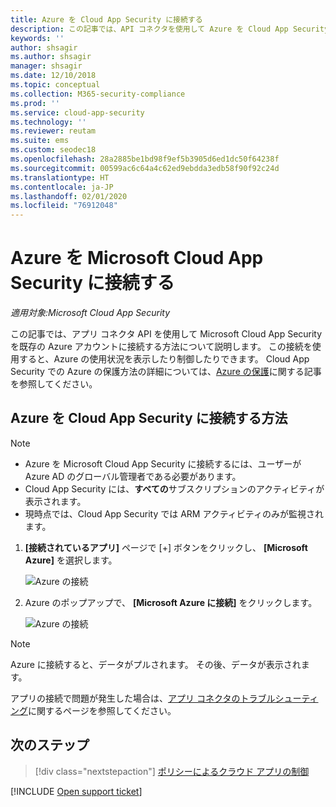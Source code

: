 ```yaml
---
title: Azure を Cloud App Security に接続する
description: この記事では、API コネクタを使用して Azure を Cloud App Security に接続して、使用状況を表示および制御する方法について説明します。
keywords: ''
author: shsagir
ms.author: shsagir
manager: shsagir
ms.date: 12/10/2018
ms.topic: conceptual
ms.collection: M365-security-compliance
ms.prod: ''
ms.service: cloud-app-security
ms.technology: ''
ms.reviewer: reutam
ms.suite: ems
ms.custom: seodec18
ms.openlocfilehash: 28a2885be1bd98f9ef5b3905d6ed1dc50f64238f
ms.sourcegitcommit: 00599ac6c64a4c62ed9ebdda3edb58f90f92c24d
ms.translationtype: HT
ms.contentlocale: ja-JP
ms.lasthandoff: 02/01/2020
ms.locfileid: "76912048"
---
```

# <a name="connect-azure-to-microsoft-cloud-app-security"></a>Azure を Microsoft Cloud App Security に接続する

*適用対象:Microsoft Cloud App Security*

この記事では、アプリ コネクタ API を使用して Microsoft Cloud App Security を既存の Azure アカウントに接続する方法について説明します。 この接続を使用すると、Azure の使用状況を表示したり制御したりできます。 Cloud App Security での Azure の保護方法の詳細については、[Azure の保護](protect-azure.md)に関する記事を参照してください。

## <a name="how-to-connect-azure-to-cloud-app-security"></a>Azure を Cloud App Security に接続する方法

> [!NOTE]
>
> - Azure を Microsoft Cloud App Security に接続するには、ユーザーが Azure AD のグローバル管理者である必要があります。
> - Cloud App Security には、**すべての**サブスクリプションのアクティビティが表示されます。
> - 現時点では、Cloud App Security では ARM アクティビティのみが監視されます。

1. **[接続されているアプリ]** ページで [+] ボタンをクリックし、 **[Microsoft Azure]** を選択します。

    ![Azure の接続](media/connect-azure-menu.png)

2. Azure のポップアップで、 **[Microsoft Azure に接続]** をクリックします。

    ![Azure の接続](media/connect-azure.png)

> [!NOTE]
> Azure に接続すると、データがプルされます。 その後、データが表示されます。

アプリの接続で問題が発生した場合は、[アプリ コネクタのトラブルシューティング](troubleshooting-api-connectors-using-error-messages.md)に関するページを参照してください。

## <a name="next-steps"></a>次のステップ

> [!div class="nextstepaction"]
> [ポリシーによるクラウド アプリの制御](control-cloud-apps-with-policies.md)

[!INCLUDE [Open support ticket](includes/support.md)]
